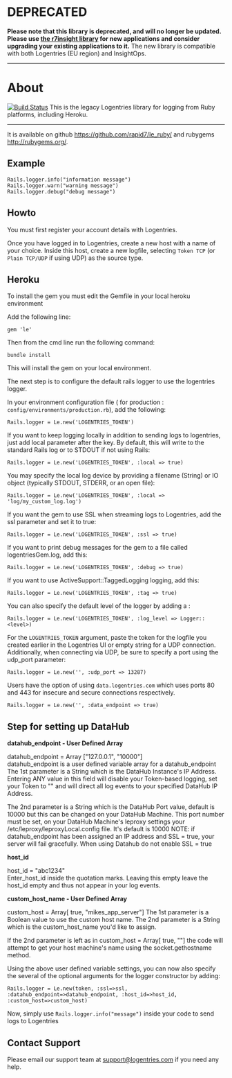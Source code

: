 # DEPRECATED

**Please note that this library is deprecated, and will no longer be updated. Please use [the r7insight library](https://github.com/rapid7/r7insight_ruby) for new applications and consider upgrading your existing applications to it.** The new library is compatible with both Logentries (EU region) and InsightOps.

------
# About

[![Build Status](https://travis-ci.org/rapid7/le_ruby.svg?branch=master)](https://travis-ci.org/rapid7/le_ruby)
This is the legacy Logentries library for logging from Ruby platforms, including Heroku.

------

It is available on github <https://github.com/rapid7/le_ruby/> and rubygems
<http://rubygems.org/>.


Example
-------

    Rails.logger.info("information message")
    Rails.logger.warn("warning message")
    Rails.logger.debug("debug message")


Howto
-----

You must first register your account details with Logentries.

Once you have logged in to Logentries, create a new host with a name of your choice.
Inside this host, create a new logfile, selecting `Token TCP` (or `Plain TCP/UDP` if using UDP)
as the source type.

Heroku
------

To install the gem you must edit the Gemfile in your local heroku environment

Add the following line:

    gem 'le'

Then from the cmd line run the following command:

    bundle install

This will install the gem on your local environment.

The next step is to configure the default rails logger to use the logentries
logger.  


In your environment configuration file ( for production : `config/environments/production.rb`), add the following:

    Rails.logger = Le.new('LOGENTRIES_TOKEN')

If you want to keep logging locally in addition to sending logs to logentries, just add local parameter after the key.
By default, this will write to the standard Rails log or to STDOUT if not using Rails:

    Rails.logger = Le.new('LOGENTRIES_TOKEN', :local => true)

You may specify the local log device by providing a filename (String) or IO object (typically STDOUT, STDERR, or an open file):

    Rails.logger = Le.new('LOGENTRIES_TOKEN', :local => 'log/my_custom_log.log')

If you want the gem to use SSL when streaming logs to Logentries, add the ssl parameter and set it to true:

    Rails.logger = Le.new('LOGENTRIES_TOKEN', :ssl => true)

If you want to print debug messages for the gem to a file called logentriesGem.log, add this:

	Rails.logger = Le.new('LOGENTRIES_TOKEN', :debug => true)

If you want to use ActiveSupport::TaggedLogging logging, add this:

    Rails.logger = Le.new('LOGENTRIES_TOKEN', :tag => true)

You can also specify the default level of the logger by adding a :

    Rails.logger = Le.new('LOGENTRIES_TOKEN', :log_level => Logger::<level>)

For the `LOGENTRIES_TOKEN` argument, paste the token for the logfile you created earlier in the Logentries UI or empty string for
a UDP connection. Additionally, when connecting via UDP, be sure to specify a port using the udp_port parameter:

    Rails.logger = Le.new('', :udp_port => 13287)

Users have the option of using `data.logentries.com` which uses ports 80 and 443 for insecure and secure connections respectively.
    
    Rails.logger = Le.new('', :data_endpoint => true)



Step for setting up DataHub
---------------------------

**datahub_endpoint - User Defined Array**

datahub_endpoint = Array ["127.0.0.1", "10000"]  
datahub_endpoint is a user defined variable array for a datahub_endpoint
The 1st parameter is a String which is the DataHub Instance's IP Address.  Entering ANY value in this field will disable your Token-based
logging, set your Token to "" and will direct all log events to your specified DataHub IP Address.

The 2nd parameter is a String which is the DataHub Port value, default is 10000 but this can be changed on your DataHub Machine.
This port number must be set, on your DataHub Machine's leproxy settings your /etc/leproxy/leproxyLocal.config file.  It's default is 10000
NOTE: if datahub_endpoint has been assigned an IP address and SSL = true, your server will fail gracefully.
When using Datahub do not enable SSL = true  


**host_id**

host_id = "abc1234"  
Enter_host_id inside the quotation marks.  Leaving this empty leave the host_id empty and thus not appear in your log events.


**custom_host_name - User Defined Array**

custom_host = Array[ true, "mikes_app_server"]
The 1st parameter is a Boolean value to use the custom host name.
The 2nd parameter is a String which is the custom_host_name you'd like to assign.  

If the 2nd parameter is left as in custom_host = Array[ true, ""] the code will attempt to get your host machine's name using the socket.gethostname method.



Using the above user defined variable settings, you can now also specify the several of the optional arguments for the logger constructor by adding:

    Rails.logger = Le.new(token, :ssl=>ssl, :datahub_endpoint=>datahub_endpoint, :host_id=>host_id, :custom_host=>custom_host)


Now, simply use `Rails.logger.info("message")` inside your code to send logs to Logentries


Contact Support
------

Please email our support team at support@logentries.com if you need any help.

